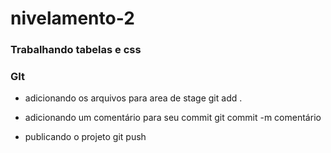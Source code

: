 # nivelamento-2

### Trabalhando tabelas e css

### GIt
* adicionando os arquivos para area de stage
git add .

* adicionando um comentário para seu commit
git commit -m comentário


* publicando o projeto
git push
